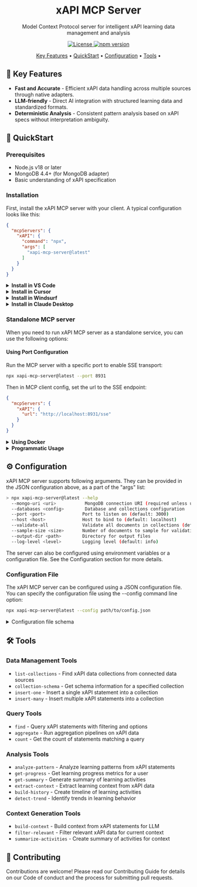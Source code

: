 <p align="center">
  <h1 align="center">xAPI MCP Server</h1>
  <p align="center">Model Context Protocol server for intelligent xAPI learning data management and analysis</p>
</p>

<p align="center">
  <a href="https://github.com/yourusername/xapi-mcp-server/blob/main/LICENSE">
    <img src="https://img.shields.io/badge/license-MIT-blue.svg" alt="License">
  </a>
  <a href="https://www.npmjs.com/package/xapi-mcp-server">
    <img src="https://img.shields.io/npm/v/xapi-mcp-server" alt="npm version">
  </a>
</p>

<p align="center">
  <a href="#-key-features">Key Features</a> •
  <a href="#-quickstart">QuickStart</a> •
  <a href="#%EF%B8%8F-configuration">Configuration</a> •
  <a href="#%EF%B8%8F-tools">Tools</a> •
</p>

## 🌟 Key Features

- **Fast and Accurate** - Efficient xAPI data handling across multiple sources through native adapters.
- **LLM-friendly** - Direct AI integration with structured learning data and standardized formats.
- **Deterministic Analysis** - Consistent pattern analysis based on xAPI specs without interpretation ambiguity.

## 🚀 QuickStart

### Prerequisites
- Node.js v18 or later
- MongoDB 4.4+ (for MongoDB adapter)
- Basic understanding of xAPI specification

### Installation

First, install the xAPI MCP server with your client. A typical configuration looks like this:

```json
{
  "mcpServers": {
    "xAPI": {
      "command": "npx",
      "args": [
        "xapi-mcp-server@latest"
      ]
    }
  }
}
```

<details><summary><b>Install in VS Code</b></summary>
You can install the xAPI MCP server using the VS Code CLI:

```bash
# For VS Code
code --add-mcp '{"name":"xAPI","command":"npx","args":["xapi-mcp-server@latest"]}'
```

After installation, the xAPI MCP server will be available for use with your GitHub Copilot agent in VS Code.
</details>

<details><summary><b>Install in Cursor</b></summary>
Go to Cursor Settings -> MCP -> Add new MCP Server. Use following configuration:

```json
{
  "mcpServers": {
    "xAPI": {
      "command": "npx",
      "args": [
        "xapi-mcp-server@latest"
      ]
    }
  }
}
```

</details>

<details><summary><b>Install in Windsurf</b></summary>

Follow Windsuff MCP documentation. Use following configuration:

```json
{
  "mcpServers": {
    "xAPI": {
      "command": "npx",
      "args": [
        "xapi-mcp-server@latest"
      ]
    }
  }
}
```

</details>

<details><summary><b>Install in Claude Desktop</b></summary>

Follow the MCP install guide, use following configuration:

```json
{
  "mcpServers": {
    "xAPI": {
      "command": "npx",
      "args": [
        "xapi-mcp-server@latest"
      ]
    }
  }
}
```

</details>

### Standalone MCP server

When you need to run xAPI MCP server as a standalone service, you can use the following options:

#### Using Port Configuration

Run the MCP server with a specific port to enable SSE transport:

```bash
npx xapi-mcp-server@latest --port 8931
```

Then in MCP client config, set the url to the SSE endpoint:

```json
{
  "mcpServers": {
    "xAPI": {
      "url": "http://localhost:8931/sse"
    }
  }
}
```

<details><summary><b>Using Docker</b></summary>

NOTE: Make sure to properly configure MongoDB access when using Docker.

Basic docker configuration:
```json
{
  "mcpServers": {
    "xAPI": {
      "command": "docker",
      "args": [
        "run",
        "-i",
        "--rm",
        "--init",
        "--pull=always",
        "xapi-mcp-server:latest"
      ]
    }
  }
}
```

With MongoDB configuration:
```json
{
  "mcpServers": {
    "xAPI": {
      "command": "docker",
      "args": [
        "run",
        "-i",
        "--rm",
        "--init",
        "-e",
        "XAPI_MCP_MONGO_URI=mongodb://mongo:27017",
        "-e",
        "XAPI_MCP_DATABASES_CONFIG={\"learning\":{\"collections\":[\"statements\"]}}",
        "xapi-mcp-server:latest"
      ]
    }
  }
}
```

Build your own Docker image:
```bash
docker build -t xapi-mcp-server .
```

</details>

<details><summary><b>Programmatic Usage</b></summary>

You can also create and run the MCP server programmatically:

```js
import http from 'http';
import { createConnection } from 'xapi-mcp-server';
import { SSEServerTransport } from '@modelcontextprotocol/sdk/server/sse.js';

http.createServer(async (req, res) => {
  // Create MCP server connection
  const connection = await createConnection({
    datasource: {
      type: "mongodb",
      connection: {
        uri: "mongodb://localhost:27017",
        databases: {
          learning: {
            collections: ["statements"]
          }
        }
      }
    }
  });

  // Setup SSE transport
  const transport = new SSEServerTransport('/messages', res);
  await connection.connect(transport);
});
```

</details>

## ⚙️ Configuration

xAPI MCP server supports following arguments. They can be provided in the JSON configuration above, as a part of the "args" list:

```bash
> npx xapi-mcp-server@latest --help
  --mongo-uri <uri>           MongoDB connection URI (required unless using env vars)
  --databases <config>        Database and collections configuration
  --port <port>              Port to listen on (default: 3000)
  --host <host>              Host to bind to (default: localhost)
  --validate-all             Validate all documents in collections (default: false)
  --sample-size <size>       Number of documents to sample for validation (default: 3)
  --output-dir <path>        Directory for output files
  --log-level <level>        Logging level (default: info)
```

The server can also be configured using environment variables or a configuration file. See the Configuration section for more details.

### Configuration File

The xAPI MCP server can be configured using a JSON configuration file. You can specify the configuration file using the --config command line option:

```bash
npx xapi-mcp-server@latest --config path/to/config.json
```

<details>
<summary>Configuration file schema</summary>

```typescript
{
  // Data source configuration
  datasource: {
    type: "mongodb",
    connection: {
      uri: string,
      databases: {
        [dbName: string]: {
          collections: string[]
        }
      },
      options: {
        validateAll: boolean,
        sampleSize: number
      }
    }
  },

  // Server configuration
  server: {
    port: number,
    host: string,
    logLevel: "debug" | "info" | "warn" | "error"
  },

  // Output configuration
  output: {
    directory: string
  }
}
```
</details>

## 🛠️ Tools

### Data Management Tools
- `list-collections` - Find xAPI data collections from connected data sources
- `collection-schema` - Get schema information for a specified collection
- `insert-one` - Insert a single xAPI statement into a collection
- `insert-many` - Insert multiple xAPI statements into a collection

### Query Tools
- `find` - Query xAPI statements with filtering and options
- `aggregate` - Run aggregation pipelines on xAPI data
- `count` - Get the count of statements matching a query

### Analysis Tools
- `analyze-pattern` - Analyze learning patterns from xAPI statements
- `get-progress` - Get learning progress metrics for a user
- `get-summary` - Generate summary of learning activities
- `extract-context` - Extract learning context from xAPI data
- `build-history` - Create timeline of learning activities
- `detect-trend` - Identify trends in learning behavior

### Context Generation Tools
- `build-context` - Build context from xAPI statements for LLM
- `filter-relevant` - Filter relevant xAPI data for current context
- `summarize-activities` - Create summary of activities for context

## 🤝 Contributing

Contributions are welcome! Please read our Contributing Guide for details on our Code of conduct and the process for submitting pull requests.
